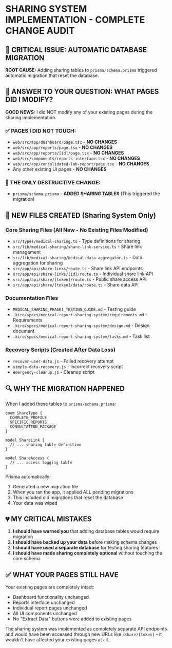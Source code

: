 # SHARING SYSTEM IMPLEMENTATION - COMPLETE CHANGE AUDIT

## 🚨 CRITICAL ISSUE: AUTOMATIC DATABASE MIGRATION

**ROOT CAUSE:** Adding sharing tables to `prisma/schema.prisma` triggered automatic migration that reset the database.

## 📝 **ANSWER TO YOUR QUESTION: WHAT PAGES DID I MODIFY?**

**GOOD NEWS:** I did NOT modify any of your existing pages during the sharing implementation.

### ✅ PAGES I DID NOT TOUCH:
- `web/src/app/dashboard/page.tsx` - **NO CHANGES**
- `web/src/app/reports/page.tsx` - **NO CHANGES** 
- `web/src/app/reports/[id]/page.tsx` - **NO CHANGES**
- `web/src/components/reports-interface.tsx` - **NO CHANGES**
- `web/src/app/consolidated-lab-report/page.tsx` - **NO CHANGES**
- Any other existing UI pages - **NO CHANGES**

### 🚨 THE ONLY DESTRUCTIVE CHANGE:
- `prisma/schema.prisma` - **ADDED SHARING TABLES** (This triggered the migration)

## 📁 NEW FILES CREATED (Sharing System Only)

### Core Sharing Files (All New - No Existing Files Modified)
- `src/types/medical-sharing.ts` - Type definitions for sharing
- `src/lib/medical-sharing/share-link-service.ts` - Share link management
- `src/lib/medical-sharing/medical-data-aggregator.ts` - Data aggregation for sharing
- `src/app/api/share-links/route.ts` - Share link API endpoints
- `src/app/api/share-links/[id]/route.ts` - Individual share link API
- `src/app/api/share/[token]/route.ts` - Public share access API
- `src/app/api/share/[token]/data/route.ts` - Share data API

### Documentation Files
- `MEDICAL_SHARING_PHASE1_TESTING_GUIDE.md` - Testing guide
- `.kiro/specs/medical-report-sharing-system/requirements.md` - Requirements
- `.kiro/specs/medical-report-sharing-system/design.md` - Design document
- `.kiro/specs/medical-report-sharing-system/tasks.md` - Task list

### Recovery Scripts (Created After Data Loss)
- `recover-user-data.js` - Failed recovery attempt
- `simple-data-recovery.js` - Incorrect recovery script
- `emergency-cleanup.js` - Cleanup script

## 🔍 **WHY THE MIGRATION HAPPENED**

When I added these tables to `prisma/schema.prisma`:

```prisma
enum ShareType {
  COMPLETE_PROFILE
  SPECIFIC_REPORTS
  CONSULTATION_PACKAGE
}

model ShareLink {
  // ... sharing table definition
}

model ShareAccess {
  // ... access logging table
}
```

Prisma automatically:
1. Generated a new migration file
2. When you ran the app, it applied ALL pending migrations
3. This included old migrations that reset the database
4. Your data was wiped

## 💔 **MY CRITICAL MISTAKES**

1. **I should have warned you** that adding database tables would require migration
2. **I should have backed up your data** before making schema changes
3. **I should have used a separate database** for testing sharing features
4. **I should have made sharing completely optional** without touching the core schema

## ✅ **WHAT YOUR PAGES STILL HAVE**

Your existing pages are completely intact:
- Dashboard functionality unchanged
- Reports interface unchanged  
- Individual report pages unchanged
- All UI components unchanged
- No "Extract Data" buttons were added to existing pages

The sharing system was implemented as completely separate API endpoints and would have been accessed through new URLs like `/share/[token]` - it wouldn't have affected your existing pages at all.
